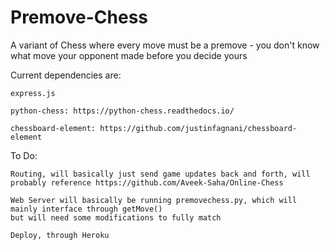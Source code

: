 # Premove-Chess
A variant of Chess where every move must be a premove - you don't know what move your opponent made before you decide yours

Current dependencies are:

    express.js

    python-chess: https://python-chess.readthedocs.io/

    chessboard-element: https://github.com/justinfagnani/chessboard-element

To Do:

    Routing, will basically just send game updates back and forth, will probably reference https://github.com/Aveek-Saha/Online-Chess

    Web Server will basically be running premovechess.py, which will mainly interface through getMove() 
    but will need some modifications to fully match 
    
    Deploy, through Heroku